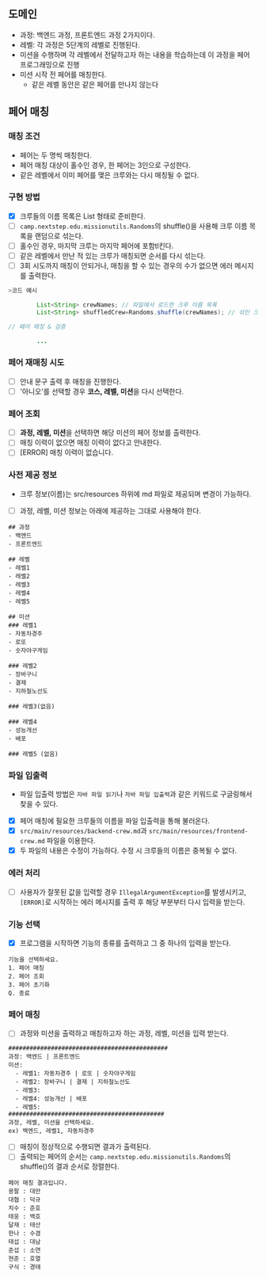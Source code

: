 ## 도메인

- 과정: 백엔드 과정, 프론트엔드 과정 2가지이다.
- 레벨: 각 과정은 5단계의 레벨로 진행된다.
- 미션을 수행하며 각 레벨에서 전달하고자 하는 내용을 학습하는데 이 과정을 페어 프로그래밍으로 진행
- 미션 시작 전 페어를 매칭한다.
    - 같은 레벨 동안은 같은 페어를 만나지 않는다

## 페어 매칭

### 매칭 조건

- 페어는 두 명씩 매칭한다.
- 페어 매칭 대상이 홀수인 경우, 한 페어는 3인으로 구성한다.
- 같은 레벨에서 이미 페어를 맺은 크루와는 다시 매칭될 수 없다.

### 구현 방법

- [x] 크루들의 이름 목록은 List<String> 형태로 준비한다.
- [ ] `camp.nextstep.edu.missionutils.Randoms`의 shuffle()을 사용해 크루 이름 목록을 랜덤으로 섞는다.
- [ ] 홀수인 경우, 마지막 크루는 마지막 페어에 포함tl킨다.
- [ ] 같은 레벨에서 만난 적 있는 크루가 매칭되면 순서를 다시 섞는다.
- [ ] 3회 시도까지 매칭이 안되거나, 매칭을 할 수 있는 경우의 수가 없으면 에러 메시지를 출력한다.

```java
>코드 예시

        List<String> crewNames; // 파일에서 로드한 크루 이름 목록
        List<String> shuffledCrew=Randoms.shuffle(crewNames); // 섞인 크루 이름 목록

// 페어 매칭 & 검증

        ...
```

### 페어 재매칭 시도

- [ ] 안내 문구 출력 후 매칭을 진행한다.
- [ ] '아니오'를 선택할 경우 **코스, 레벨, 미션**을 다시 선택한다.

### 페어 조회

- [ ] **과정, 레벨, 미션**을 선택하면 해당 미션의 페어 정보를 출력한다.
- [ ] 매칭 이력이 없으면 매칭 이력이 없다고 안내한다.
 - [ ] [ERROR] 매칭 이력이 없습니다.

### 사전 제공 정보
- 크루 정보(이름)는 src/resources 하위에 md 파일로 제공되며 변경이 가능하다.
- [ ] 과정, 레벨, 미션 정보는 아래에 제공하는 그대로 사용해야 한다.

```
## 과정
- 백엔드
- 프론트엔드

## 레벨
- 레벨1
- 레벨2
- 레벨3
- 레벨4
- 레벨5

## 미션
### 레벨1
- 자동차경주
- 로또
- 숫자야구게임

### 레벨2
- 장바구니
- 결제
- 지하철노선도

### 레벨3(없음)

### 레벨4
- 성능개선
- 배포

### 레벨5 (없음)
```

### 파일 입출력
- 파일 입출력 방법은 `자바 파일 읽기`나 `자바 파일 입출력`과 같은 키워드로 구글링해서 찾을 수 있다.
- [x] 페어 매칭에 필요한 크루들의 이름을 파일 입출력을 통해 불러온다.
- [x] `src/main/resources/backend-crew.md`과 `src/main/resources/frontend-crew.md` 파일을 이용한다.
- [x] 두 파일의 내용은 수정이 가능하다. 수정 시 크루들의 이름은 중복될 수 없다.

### 에러 처리
 - [ ] 사용자가 잘못된 값을 입력할 경우 `IllegalArgumentException`를 발생시키고, `[ERROR]`로 시작하는 에러 메시지를 출력 후 해당 부분부터 다시 입력을 받는다.

### 기능 선택
- [x] 프로그램을 시작하면 기능의 종류를 출력하고 그 중 하나의 입력을 받는다.
```
기능을 선택하세요.
1. 페어 매칭
2. 페어 조회
3. 페어 초기화
Q. 종료
```

### 페어 매칭
- [ ] 과정와 미션을 출력하고 매칭하고자 하는 과정, 레벨, 미션을 입력 받는다.
```
#############################################
과정: 백엔드 | 프론트엔드
미션:
  - 레벨1: 자동차경주 | 로또 | 숫자야구게임
  - 레벨2: 장바구니 | 결제 | 지하철노선도
  - 레벨3: 
  - 레벨4: 성능개선 | 배포
  - 레벨5: 
############################################
과정, 레벨, 미션을 선택하세요.
ex) 백엔드, 레벨1, 자동차경주
```

- [ ] 매칭이 정상적으로 수행되면 결과가 출력된다.
- [ ] 출력되는 페어의 순서는 `camp.nextstep.edu.missionutils.Randoms`의 shuffle()의 결과 순서로 정렬한다.

```
페어 매칭 결과입니다.
용팔 : 대만
대협 : 덕규
치수 : 준호
태웅 : 백호
달재 : 태산
한나 : 수겸
태섭 : 대남
준섭 : 소연
현준 : 호열
구식 : 경태
```